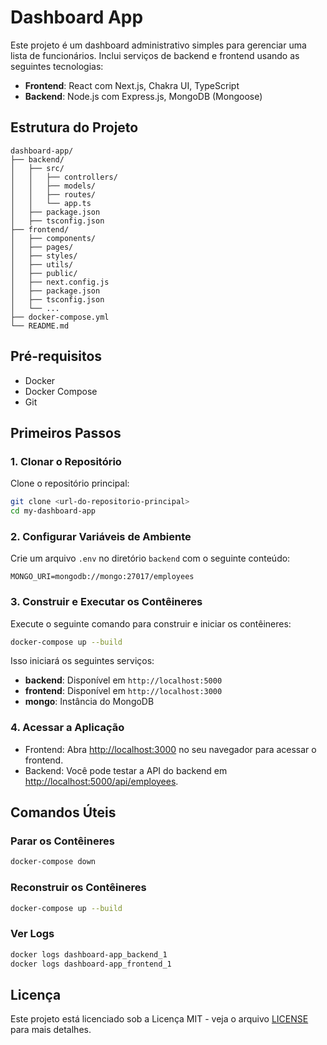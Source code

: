 # Dashboard App

Este projeto é um dashboard administrativo simples para gerenciar uma lista de funcionários. Inclui serviços de backend e frontend usando as seguintes tecnologias:
- **Frontend**: React com Next.js, Chakra UI, TypeScript
- **Backend**: Node.js com Express.js, MongoDB (Mongoose)

## Estrutura do Projeto

```
dashboard-app/
├── backend/
│   ├── src/
│   │   ├── controllers/
│   │   ├── models/
│   │   ├── routes/
│   │   └── app.ts
│   ├── package.json
│   ├── tsconfig.json
├── frontend/
│   ├── components/
│   ├── pages/
│   ├── styles/
│   ├── utils/
│   ├── public/
│   ├── next.config.js
│   ├── package.json
│   ├── tsconfig.json
│   └── ...
├── docker-compose.yml
└── README.md
```

## Pré-requisitos

- Docker
- Docker Compose
- Git

## Primeiros Passos

### 1. Clonar o Repositório

Clone o repositório principal:

```sh
git clone <url-do-repositorio-principal>
cd my-dashboard-app
```

### 2. Configurar Variáveis de Ambiente

Crie um arquivo `.env` no diretório `backend` com o seguinte conteúdo:

```env
MONGO_URI=mongodb://mongo:27017/employees
```

### 3. Construir e Executar os Contêineres

Execute o seguinte comando para construir e iniciar os contêineres:

```sh
docker-compose up --build
```

Isso iniciará os seguintes serviços:
- **backend**: Disponível em `http://localhost:5000`
- **frontend**: Disponível em `http://localhost:3000`
- **mongo**: Instância do MongoDB

### 4. Acessar a Aplicação

- Frontend: Abra [http://localhost:3000](http://localhost:3000) no seu navegador para acessar o frontend.
- Backend: Você pode testar a API do backend em [http://localhost:5000/api/employees](http://localhost:5000/api/employees).

## Comandos Úteis

### Parar os Contêineres

```sh
docker-compose down
```

### Reconstruir os Contêineres

```sh
docker-compose up --build
```

### Ver Logs

```sh
docker logs dashboard-app_backend_1
docker logs dashboard-app_frontend_1
```

## Licença

Este projeto está licenciado sob a Licença MIT - veja o arquivo [LICENSE](LICENSE) para mais detalhes.
